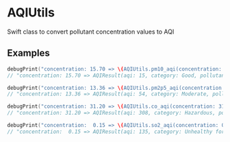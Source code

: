# AQIUtils

Swift class to convert pollutant concentration values to AQI

## Examples

```swift
debugPrint("concentration: 15.70 => \(AQIUtils.pm10_aqi(concentration: 15.70))")
// "concentration: 15.70 => AQIResult(aqi: 15, category: Good, pollutant: PM 10)"
```

```swift
debugPrint("concentration: 13.36 => \(AQIUtils.pm2p5_aqi(concentration: 13.36))")
// "concentration: 13.36 => AQIResult(aqi: 54, category: Moderate, pollutant: PM2.5)"
```

```swift
debugPrint("concentration: 31.20 => \(AQIUtils.co_aqi(concentration: 31.2))")
// "concentration: 31.20 => AQIResult(aqi: 308, category: Hazardous, pollutant: Carbon Monoxide)"
```

```swift
debugPrint("concentration:  0.15 => \(AQIUtils.so2_aqi(concentration: 0.15))")
// "concentration:  0.15 => AQIResult(aqi: 135, category: Unhealthy for Sensitive Groups, pollutant: Sulfur Dioxide)"
```
